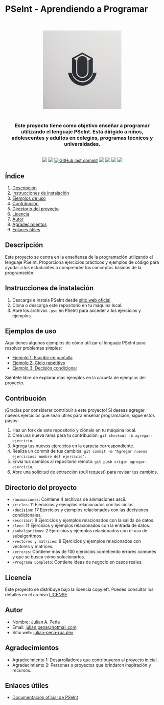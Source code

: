 # PSeInt - Aprendiendo a Programar

<p align="center">
    <br>
    <br>
    <a href="https://julian-pena-rua.github.io/cv/" title="Logo del proyecto"><img src="recursos/img/Logo2.png"></a>
    <br>
    <br>
</p>


<h3 align="center">Este proyecto tiene como objetivo enseñar a programar utilizando el lenguaje PSeInt. Está dirigido a niños, adolescentes y adultos en colegios, programas técnicos y universidades.</h3>


<p align="center">
    <br>
    <a href="https://github.com/julian-pena-rua/SENA-PSEint/tree/main/" title="Última versión"><img src="https://img.shields.io/badge/Versi%C3%B3n-1.2.0-green"></a>
    <a href="https://github.com/julian-pena-rua/SENA-PSEint/tree/main/" title="total descargas"><img src="https://img.shields.io/github/downloads/julian-pena-rua/sena-pseint/total"></a>
    <a href="https://github.com/julian-pena-rua/SENA-PSEint/commits/main" title="Últimos cambios"><img alt="GitHub last commit" src="https://img.shields.io/github/last-commit/laravel-backpack/crud"></a>
    <a href="https://github.com/julian-pena-rua/SENA-PSEint/" title="Lenguaje"><img src="https://img.shields.io/github/languages/top/julian-pena-rua/SENA-PSEint"></a>
    <a href="https://github.com/julian-pena-rua/SENA-PSEint/" title="Visitas"><img src="https://img.shields.io/github/search/julian-pena-rua/SENA-PSEint/goto"></a>
    <a href="https://github.com/julian-pena-rua/SENA-PSEint/" title="Tamaño proyecto"><img src="https://img.shields.io/github/repo-size/julian-pena-rua/SENA-PSEint"></a>
    <a href="LICENSE.md" title="Licencia del software"><img src="https://img.shields.io/github/license/julian-pena-rua/SENA-PSeint"></a>
</p>



## Índice

1. [Descripción](#descripción)
2. [Instrucciones de instalación](#instrucciones-de-instalación)
3. [Ejemplos de uso](#ejemplos-de-uso)
4. [Contribución](#contribución)
5. [Directorio del proyecto](#directorio-del-proyecto)
6. [Licencia](#licencia)
7. [Autor](#autor)
8. [Agradecimientos](#agradecimientos)
9. [Enlaces útiles](#enlaces-útiles)

## Descripción

Este proyecto se centra en la enseñanza de la programación utilizando el lenguaje PSeInt. Proporciona ejercicios prácticos y ejemplos de código para ayudar a los estudiantes a comprender los conceptos básicos de la programación.

## Instrucciones de instalación

1. Descarga e instala PSeInt desde [sitio web oficial](https://www.pseint.net/).
2. Clona o descarga este repositorio en tu máquina local.
3. Abre los archivos `.psc` en PSeInt para acceder a los ejercicios y ejemplos.

## Ejemplos de uso

Aquí tienes algunos ejemplos de cómo utilizar el lenguaje PSeInt para resolver problemas simples:

- [Ejemplo 1: Escribir en pantalla](1-escribir-imprimir-mostrar/Escribir_SaludoParticipantes.psc)
- [Ejemplo 2: Ciclo repetitivo](ejemplos/ciclo.pseint)
- [Ejemplo 3: Decisión condicional](ejemplos/decision.pseint)

Siéntete libre de explorar más ejemplos en la carpeta de ejemplos del proyecto.

## Contribución

¡Gracias por considerar contribuir a este proyecto! Si deseas agregar nuevos ejercicios que sean útiles para enseñar programación, sigue estos pasos:

1. Haz un fork de este repositorio y clónalo en tu máquina local.
2. Crea una nueva rama para tu contribución: `git checkout -b agregar-ejercicio`.
3. Agrega tus nuevos ejercicios en la carpeta correspondiente.
4. Realiza un commit de tus cambios: `git commit -m "Agregar nuevos ejercicios: nombre del ejercicio"`.
5. Envía tus cambios al repositorio remoto: `git push origin agregar-ejercicio`.
6. Abre una solicitud de extracción (pull request) para revisar tus cambios.

## Directorio del proyecto

- `/animaciones`: Contiene 4 archivos de animaciones ascii.
- `/ciclos`: 11 Ejercicios y ejemplos relacionados con los ciclos.
- `/decision`: 17 Ejercicios y ejemplos relacionados con las decisiones condicionales.
- `/escribir`: 8 Ejercicios y ejemplos relacionados con la salida de datos.
- `/leer`: 11 Ejercicios y ejemplos relacionados con la entrada de datos.
- `/subalgoritmos`: 2 Ejercicios y ejemplos relacionados con el uso de subalgoritmos.
- `/vectores y matrices`: 8 Ejercicios y ejemplos relacionados con vectores y matrices.
- `/errores`: Contiene más de 100 ejercicios cometiendo errores comunes y que se busca cómo solucionarlos.
- `/Programa Completo`: Contiene ideas de negocio en casos reales.

## Licencia

Este proyecto se distribuye bajo la licencia copyleft. Puedes consultar los detalles en el archivo [LICENSE](LICENSE).

## Autor

- Nombre: Julian A. Peña
- Email: julian.pena@hotmail.com
- Sitio web: [julian-pena-rua.dev](https://julian-pena-rua.github.io/cv/)

## Agradecimientos

- Agradecimiento 1: Desarrolladores que contribuyeron al proyecto inicial.
- Agradecimiento 2: Personas o proyectos que brindaron inspiración y recursos.

## Enlaces útiles

- [Documentación oficial de PSeInt](https://www.pseint.net/doc/)
